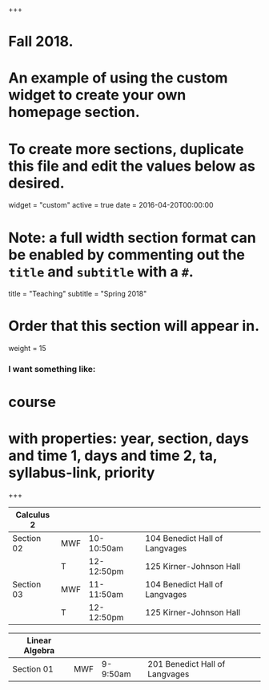 +++
# Fall 2018.
# An example of using the custom widget to create your own homepage section.
# To create more sections, duplicate this file and edit the values below as desired.
widget = "custom"
active = true
date = 2016-04-20T00:00:00

# Note: a full width section format can be enabled by commenting out the `title` and `subtitle` with a `#`.
title = "Teaching"
subtitle = "Spring 2018"

# Order that this section will appear in.
weight = 15

### I want something like:
# course
# with properties: year, section, days and time 1, days and time 2, ta, syllabus-link, priority


+++

| Calculus 2 |  |  |  |
| --- | --- | --- | --- |
| Section 02  | MWF | 10-10:50am  | 104 Benedict Hall of Langvages |
| 	 		  | T 	| 12-12:50pm  | 125 Kirner-Johnson Hall |
| Section 03  | MWF | 11-11:50am  | 104 Benedict Hall of Langvages |
| 			  | T 	| 12-12:50pm  | 125 Kirner-Johnson Hall |

| Linear Algebra |  |  |  |
| --- | --- | --- | --- |
| Section 01 | MWF | 9-9:50am | 201 Benedict Hall of Langvages |


